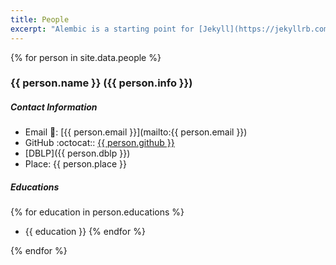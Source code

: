 ```yaml
---
title: People
excerpt: "Alembic is a starting point for [Jekyll](https://jekyllrb.com/) projects. Rather than starting from scratch, this boilerplate is designed to get the ball rolling immediately. Install it, configure it, tweak it, push it."
---
```


{% for person in site.data.people %}

### {{ person.name }} ({{ person.info }})

##### Contact Information

- Email :e-mail:: [{{ person.email }}](mailto:{{ person.email }})
- GitHub :octocat:: <a href="https://github.com/{{ person.github }}">{{ person.github }}</a>
- [DBLP]({{ person.dblp }})
- Place: {{ person.place }}

##### Educations

{% for education in person.educations %}
- {{ education }}
{% endfor %}

{% endfor %}
